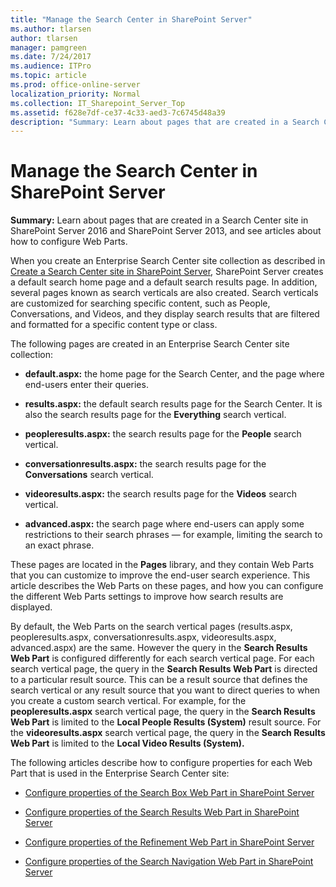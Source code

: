 ```yaml
---
title: "Manage the Search Center in SharePoint Server"
ms.author: tlarsen
author: tlarsen
manager: pamgreen
ms.date: 7/24/2017
ms.audience: ITPro
ms.topic: article
ms.prod: office-online-server
localization_priority: Normal
ms.collection: IT_Sharepoint_Server_Top
ms.assetid: f628e7df-ce37-4c33-aed3-7c6745d48a39
description: "Summary: Learn about pages that are created in a Search Center site in SharePoint Server 2016 and SharePoint Server 2013, and see articles about how to configure Web Parts."
---
```


# Manage the Search Center in SharePoint Server

 **Summary:** Learn about pages that are created in a Search Center site in SharePoint Server 2016 and SharePoint Server 2013, and see articles about how to configure Web Parts. 
  
When you create an Enterprise Search Center site collection as described in [Create a Search Center site in SharePoint Server](create-a-search-center-site.md), SharePoint Server creates a default search home page and a default search results page. In addition, several pages known as search verticals are also created. Search verticals are customized for searching specific content, such as People, Conversations, and Videos, and they display search results that are filtered and formatted for a specific content type or class. 
  
The following pages are created in an Enterprise Search Center site collection: 
  
- **default.aspx:** the home page for the Search Center, and the page where end-users enter their queries. 
    
- **results.aspx:** the default search results page for the Search Center. It is also the search results page for the **Everything** search vertical. 
    
- **peopleresults.aspx:** the search results page for the **People** search vertical. 
    
- **conversationresults.aspx:** the search results page for the **Conversations** search vertical. 
    
- **videoresults.aspx:** the search results page for the **Videos** search vertical. 
    
- **advanced.aspx:** the search page where end-users can apply some restrictions to their search phrases — for example, limiting the search to an exact phrase. 
    
These pages are located in the **Pages** library, and they contain Web Parts that you can customize to improve the end-user search experience. This article describes the Web Parts on these pages, and how you can configure the different Web Parts settings to improve how search results are displayed. 
  
By default, the Web Parts on the search vertical pages (results.aspx, peopleresults.aspx, conversationresults.aspx, videoresults.aspx, advanced.aspx) are the same. However the query in the **Search Results Web Part** is configured differently for each search vertical page. For each search vertical page, the query in the **Search Results Web Part** is directed to a particular result source. This can be a result source that defines the search vertical or any result source that you want to direct queries to when you create a custom search vertical. For example, for the **peopleresults.aspx** search vertical page, the query in the **Search Results Web Part** is limited to the **Local People Results (System)** result source. For the **videoresults.aspx** search vertical page, the query in the **Search Results Web Part** is limited to the **Local Video Results (System).**
  
The following articles describe how to configure properties for each Web Part that is used in the Enterprise Search Center site: 
  
- [Configure properties of the Search Box Web Part in SharePoint Server](configure-properties-of-the-search-box-web-part.md)
    
- [Configure properties of the Search Results Web Part in SharePoint Server](configure-properties-of-the-search-results-web-part.md)
    
- [Configure properties of the Refinement Web Part in SharePoint Server](configure-properties-of-the-refinement-web-part.md)
    
- [Configure properties of the Search Navigation Web Part in SharePoint Server](configure-properties-of-the-search-navigation-web-part.md)
    


